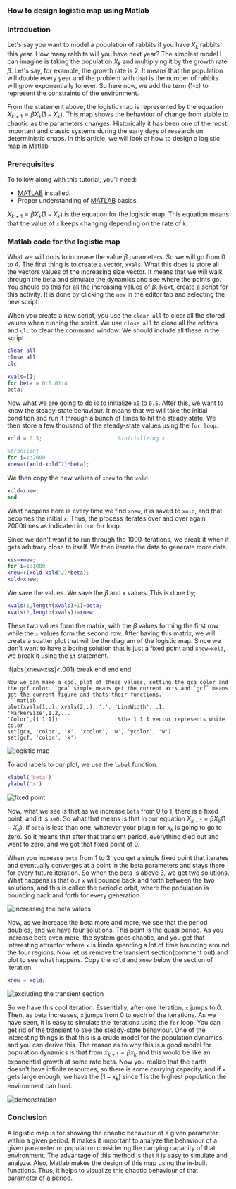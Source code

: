 ### How to design logistic map using Matlab
### Introduction
Let's say you want to model a population of rabbits if you have $X_k$ rabbits this year. How many rabbits will you have next year? The simplest model I can imagine is taking the population $X_k$ and multiplying it by the growth rate $\beta$. Let's say, for example, the growth rate is 2. It means that the population will double every year and the problem with that is the number of rabbits will grow exponentially forever. So here now, we add the term (1-x) to represent the constraints of the environment.

From the statement above, the logistic map is represented by the equation $X_{k+1}=\beta X_k(1-X_k)$. This map shows the behaviour of change from stable to chaotic as the parameters changes. Historically it has been one of the most important and classic systems during the early days of research on deterministic chaos. In this article, we will look at how to design a logistic map in Matlab

### Prerequisites
To follow along with this tutorial, you'll need:
- [MATLAB](https://www.mathworks.com/products/get-matlab.html?s_tid=gn_getml) installed.
- Proper understanding of [MATLAB](https://www.section.io/engineering-education/getting-started-with-matlab/) basics.

$X_{k+1}=\beta X_k(1-X_k)$ is the equation for the logistic map. This equation means that the value of `x` keeps changing depending on the rate of `k`.

### Matlab code for the logistic map
What we will do is to increase the value $\beta$ parameters. So we will go from 0 to 4. The first thing is to create a vector, `xvals`. What this does is store all the vectors values of the increasing size vector. It means that we will walk through the beta and simulate the dynamics and see where the points go. You should do this for all the increasing values of $\beta$. Next, create a script for this activity. It is done by clicking the `new` in the editor tab and selecting the new script.

When you create a new script, you use the `clear all` to clear all the stored values when running the script. We use `close all` to close all the editors and `clc` to clear the command window. We should include all these in the script.
```Matlab
clear all
close all
clc

xvals=[];
for beta = 0:0.01:4
beta;
```
Now what we are going to do is to initialize `x0` to `0.5`. After this, we want to know the steady-state behaviour. It means that we will take the initial condition and run it through a bunch of times to hit the steady state. We then store a few thousand of the steady-state values using the `for loop`. 
```Matlab
xold = 0.5;                        %initializing x

%transient
for i=1:2000
xnew=((xold-xold^2)*beta);
```
We then copy the new values of `xnew` to the `xold`.
```Matlab
xold=xnew;
end
```
What happens here is every time we find `xnew`, it is saved to `xold`, and that becomes the initial `x`. Thus, the process iterates over and over again 2000times as indicated in our `for` loop.

Since we don't want it to run through the 1000 iterations, we break it when it gets arbitrary close to itself. We then iterate the data to generate more data. 
```Matlab
xss=xnew;
for i=1:1000
xnew=((xold-xold^2)*beta);
xold=xnew;
```
We save the values. We save the $\beta$ and `x` values. This is done by;
```matlab
xvals(1,length(xvals)+1)=beta;
xvals(2,length(xvals))=xnew;
```
These two values form the matrix, with the $\beta$ values forming the first row while the `x` values form the second row. After having this matrix, we will create a scatter plot that will be the diagram of the logistic map. Since we don't want to have a boring solution that is just a fixed point and `xnew=xold`, we break it using the `if` statement.

if(abs(xnew-xss)<.001)
break
end
end
end
```
Now we can make a cool plot of these values, setting the gca color and the gcf color. `gca` simple means get the current axis and `gcf` means get the current figure and thats their functions. 
```matlab
plot(xvals(1,:), xvals(2,:), '.', 'LineWidth', .1, 'MarkerSize',1.2,...
'Color',[1 1 1])                   %the 1 1 1 vector represents white color
set(gca, 'color', 'k', 'xcolor', 'w', 'ycolor', 'w')
set(gcf, 'color', 'k')
```

![logistic map](map_one.png)

To add labels to our plot, we use the `label` function.
```matlab
xlabel('beta')
ylabel('x')
```
![fixed point](map_two.png)

Now, what we see is that as we increase `beta` from 0 to 1, there is a fixed point, and it is `x=0`. So what that means is that in our equation $X_{k+1}=\beta X_k(1-X_k)$, if `beta` is less than one, whatever your plugin for $x_k$ is going to go to zero. So it means that after that transient period, everything died out and went to zero, and we got that fixed point of 0.

When you increase `beta` from 1 to 3, you get a single fixed point that iterates and eventually converges at a point in the beta parameters and stays there for every future iteration. So when the beta is above 3, we get two solutions. What happens is that our `x` will bounce back and forth between the two solutions, and this is called the periodic orbit, where the population is bouncing back and forth for every generation.

![increasing the beta values](map_three.png)

Now, as we increase the beta more and more, we see that the period doubles, and we have four solutions. This point is the quasi period. As you increase beta even more, the system goes chaotic, and you get that interesting attractor where `x` is kinda spending a lot of time bouncing around the four regions.
Now let us remove the transient section(comment out) and plot to see what happens. Copy the `xold` and `xnew` below the section of iteration.
```Matlab
xnew = xold;
```

![excluding the transient section](map_four.png)

So we have this cool iteration. Essentially, after one iteration, `x` jumps to 0. Then, as beta increases, `x` jumps from 0 to each of the iterations.
As we have seen, it is easy to simulate the iterations using the `for` loop. You can get rid of the transient to see the steady-state behaviour. One of the interesting things is that this is a crude model for the population dynamics, and you can derive this. The reason as to why this is a good model for population dynamics is that from $x_{k+1}=\beta x_k$ and this would be like an exponential growth at some rate beta. Now you realize that the earth doesn't have infinite resources, so there is some carrying capacity, and if `x` gets large enough, we have the $(1-x_k)$ since 1 is the highest population the environment can hold.

![demonstration](map_five.png)

### Conclusion
A logistic map is for showing the chaotic behaviour of a given parameter within a given period. It makes it important to analyze the behaviour of a given parameter or population considering the carrying capacity of that environment. The advantage of this method is that it is easy to simulate and analyze. Also, Matlab makes the design of this map using the in-built functions. Thus, it helps to visualize this chaotic behaviour of that parameter of a period.

